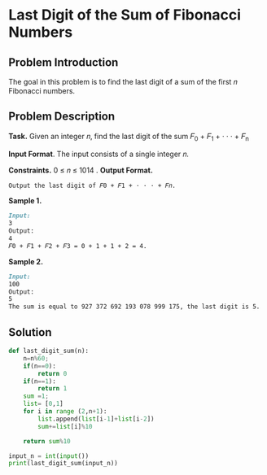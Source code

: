 # Last Digit of the Sum of Fibonacci Numbers

## Problem Introduction

The goal in this problem is to find the last digit of a sum of the first 𝑛 Fibonacci numbers.

## Problem Description

**Task.** Given an integer 𝑛, find the last digit of the sum 𝐹<sub>0</sub> + 𝐹<sub>1</sub> + · · · + 𝐹<sub>n</sub>

**Input Format**. The input consists of a single integer 𝑛.

**Constraints.** 0 ≤ 𝑛 ≤ 1014
.
**Output Format.**

```md
Output the last digit of 𝐹0 + 𝐹1 + · · · + 𝐹𝑛.
```

**Sample 1.**

```md
Input:
3
Output:
4
𝐹0 + 𝐹1 + 𝐹2 + 𝐹3 = 0 + 1 + 1 + 2 = 4.
```

**Sample 2.**

```md
Input:
100
Output:
5
The sum is equal to 927 372 692 193 078 999 175, the last digit is 5.
```

## Solution

```py
def last_digit_sum(n):
    n=n%60;
    if(n==0):
        return 0
    if(n==1):
        return 1
    sum =1;
    list= [0,1]
    for i in range (2,n+1):
        list.append(list[i-1]+list[i-2])
        sum+=list[i]%10

    return sum%10

input_n = int(input())
print(last_digit_sum(input_n))
```
